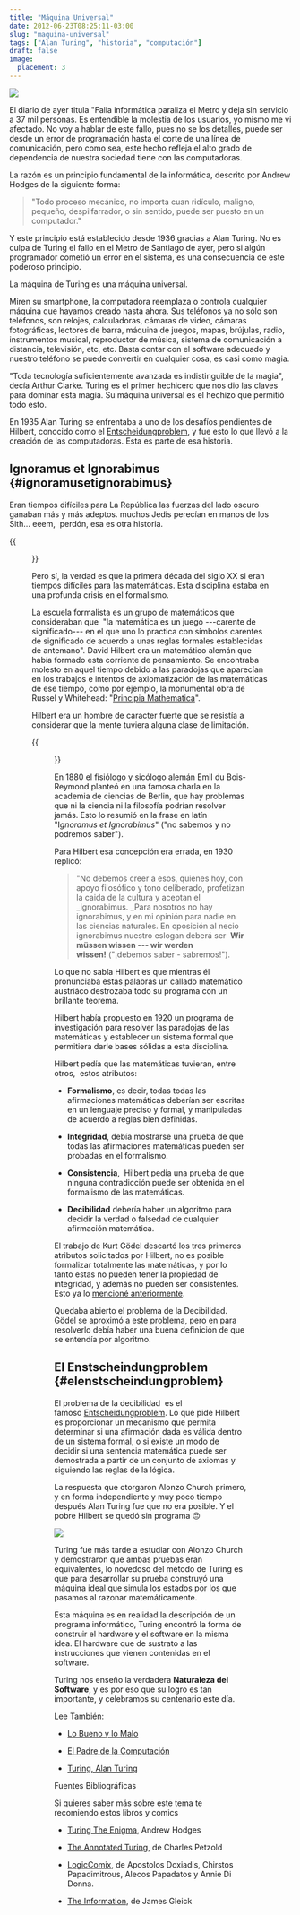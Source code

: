 ```yaml
---
title: "Máquina Universal"
date: 2012-06-23T08:25:11-03:00
slug: "maquina-universal"
tags: ["Alan Turing", "historia", "computación"]
draft: false
image:
  placement: 3
---
```


![](falla-informatica.jpg)

El diario de ayer titula "Falla informática paraliza el Metro y deja
sin servicio a 37 mil personas. Es entendible la molestia de los
usuarios, yo mismo me vi afectado. No voy a hablar de este fallo, pues
no se los detalles, puede ser desde un error de programación hasta el
corte de una línea de comunicación, pero como sea, este hecho refleja el
alto grado de dependencia de nuestra sociedad tiene con las
computadoras.

La razón es un principio fundamental de la informática, descrito por
Andrew Hodges de la siguiente forma:

> "Todo proceso mecánico, no importa cuan ridículo, maligno, pequeño,
> despilfarrador, o sin sentido, puede ser puesto en un computador."

Y este principio está establecido desde 1936 gracias a Alan Turing. No
es culpa de Turing el fallo en el Metro de Santiago de ayer, pero si
algún programador cometió un error en el sistema, es una consecuencia de
este poderoso principio.

La máquina de Turing es una máquina universal.

Miren su smartphone, la computadora reemplaza o controla cualquier
máquina que hayamos creado hasta ahora. Sus teléfonos ya no sólo son
teléfonos, son relojes, calculadoras, cámaras de video, cámaras
fotográficas, lectores de barra, máquina de juegos, mapas, brújulas,
radio, instrumentos musical, reproductor de música, sistema de
comunicación a distancia, televisión, etc, etc. Basta contar con el
software adecuado y nuestro teléfono se puede convertir en cualquier
cosa, es casi como magia.

"Toda tecnología suficientemente avanzada es indistinguible de la
magia", decía Arthur Clarke. Turing es el primer hechicero que nos dio
las claves para dominar esta magia. Su máquina universal es el hechizo
que permitió todo esto.

En 1935 Alan Turing se enfrentaba a uno de los desafíos pendientes de
Hilbert, conocido como el
[Entscheidungproblem](http://en.wikipedia.org/wiki/Entscheidungsproblem),
y fue esto lo que llevó a la creación de las computadoras. Esta es parte
de esa historia.

## Ignoramus et Ignorabimus {#ignoramusetignorabimus}

Eran tiempos difíciles para La República las fuerzas del lado oscuro
ganaban más y más adeptos. muchos Jedis perecían en manos de los
Sith\... eeem,  perdón, esa es otra historia.

{{<figure src="Hilbert.jpg" caption="David Hilbert">}}

Pero sí, la verdad es que la primera década del siglo XX si eran tiempos
difíciles para las matemáticas. Esta disciplina estaba en una profunda
crisis en el formalismo.

La escuela formalista es un grupo de matemáticos que consideraban
que  "la matemática es un juego ---carente de significado--- en el que
uno lo practica con símbolos carentes de significado de acuerdo a unas
reglas formales establecidas de antemano". David Hilbert era un
matemático alemán que había formado esta corriente de pensamiento. Se
encontraba molesto en aquel tiempo debido a las paradojas que aparecían
en los trabajos e intentos de axiomatización de las matemáticas de ese
tiempo, como por ejemplo, la monumental obra de Russel y Whitehead:
"[Principia Mathematica](http://es.wikipedia.org/wiki/Principia_mathematica)".

Hilbert era un hombre de caracter fuerte que se resistía a considerar
que la mente tuviera alguna clase de limitación.

{{<figure src="412px-Bois-Reymond.jpg" caption="Emil du Bois-Reymond">}}

En 1880 el fisiólogo y sicólogo alemán Emil du Bois-Reymond planteó en
una famosa charla en la academia de ciencias de Berlin, que hay
problemas que ni la ciencia ni la filosofía podrían resolver jamás. Esto
lo resumió en la frase en latín "I*gnoramus et Ignorabimus*" ("no
sabemos y no podremos saber").

Para Hilbert esa concepción era errada, en 1930 replicó:

> "No debemos creer a esos, quienes hoy, con apoyo filosófico y tono
> deliberado, profetizan la caida de la cultura y aceptan el
> \_ignorabimus. \_Para nosotros no hay ignorabimus, y en mi opinión
> para nadie en las ciencias naturales. En oposición al necio
> ignorabimus nuestro eslogan deberá ser  **Wir müssen wissen --- wir
> werden wissen!** ("¡debemos saber - sabremos!").

Lo que no sabía Hilbert es que mientras él pronunciaba estas palabras un
callado matemático austriáco destrozaba todo su programa con un
brillante teorema.

Hilbert había propuesto en 1920 un programa de investigación para
resolver las paradojas de las matemáticas y establecer un sistema formal
que permitiera darle bases sólidas a esta disciplina.

Hilbert pedía que las matemáticas tuvieran, entre otros,  estos
atributos:

-   **Formalismo**, es decir, todas todas las afirmaciones matemáticas
    deberían ser escritas en un lenguaje preciso y formal, y manipuladas
    de acuerdo a reglas bien definidas.

-   **Integridad**, debía mostrarse una prueba de que todas las
    afirmaciones matemáticas pueden ser probadas en el formalismo.

-   **Consistencia**,  Hilbert pedía una prueba de que ninguna
    contradicción puede ser obtenida en el formalismo de las
    matemáticas.

-   **Decibilidad** debería haber un algoritmo para decidir la verdad o
    falsedad de cualquier afirmación matemática.

El trabajo de Kurt Gödel descartó los tres primeros atributos
solicitados por Hilbert, no es posible formalizar totalmente las
matemáticas, y por lo tanto estas no pueden tener la propiedad de
integridad, y además no pueden ser consistentes. 
Esto ya lo [mencioné anteriormente](/blog/2012/06/lo-bueno-y-lo-malo.html).

Quedaba abierto el problema de la Decibilidad. Gödel se aproximó a este
problema, pero en para resolverlo debía haber una buena definición de
que se entendía por algoritmo.

## El Enstscheindungproblem {#elenstscheindungproblem}

El problema de la decibilidad  es el
famoso [Entscheidungproblem](http://en.wikipedia.org/wiki/Entscheidungsproblem).
Lo que pide Hilbert es proporcionar un mecanismo que permita determinar
si una afirmación dada es válida dentro de un sistema formal, o si
existe un modo de decidir si una sentencia matemática puede ser
demostrada a partir de un conjunto de axiomas y siguiendo las reglas de
la lógica.

La respuesta que otorgaron Alonzo Church primero, y en forma
independiente y muy poco tiempo después Alan Turing fue que no era
posible. Y el pobre Hilbert se quedó sin programa :pensive:

![](HilbertDerrotado.jpg)

Turing fue más tarde a estudiar con Alonzo Church y demostraron que
ambas pruebas eran equivalentes, lo novedoso del método de Turing es que
para desarrollar su prueba construyó una máquina ideal que simula los
estados por los que pasamos al razonar matemáticamente.

Esta máquina es en realidad la descripción de un programa informático,
Turing encontró la forma de construir el hardware y el software en la
misma idea. El hardware que de sustrato a las instrucciones que vienen
contenidas en el software.

Turing nos enseño la verdadera **Naturaleza del Software**, y es por eso
que su logro es tan importante, y celebramos su centenario este día.

Lee También:

-   [Lo Bueno y lo Malo](/blog/2012/06/lo-bueno-y-lo-malo.html)

-   [El Padre de la Computación](/blog/2012/06/el-padre-de-a-computacion.html)

-   [Turing, Alan Turing](/blog/2012/06/mi-nombre-es-turing-alan-turing.html)

Fuentes Bibliográficas

Si quieres saber más sobre este tema te recomiendo estos libros y comics

-   [Turing The Enigma](http://amzn.to/NfivHu), Andrew Hodges

-   [The Annotated Turing](http://amzn.to/NFIQDg), de Charles Petzold

-   [LogicComix](http://amzn.to/L439pN), de Apostolos Doxiadis, Chirstos
    Papadimitrous, Alecos Papadatos y Annie Di Donna.

-   [The Information](http://amzn.to/MFqcHX), de James Gleick
